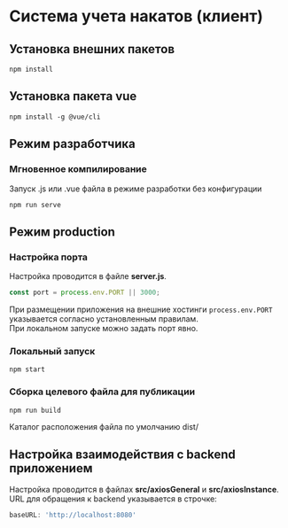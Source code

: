# Система учета накатов (клиент)

## Установка внешних пакетов
```
npm install
```

## Установка пакета vue
```
npm install -g @vue/cli 
```

## Режим разработчика

### Мгновенное компилирование 
Запуск .js или .vue файла в режиме разработки без конфигурации
```
npm run serve
```
## Режим production

### Настройка порта
Настройка проводится в файле **server.js**.
```js 
const port = process.env.PORT || 3000;
```
При размещении приложения на внешние хостинги `process.env.PORT` указывается согласно установленным правилам. <br>
При локальном запуске можно задать порт явно.

### Локальный запуск
```
npm start
```

### Сборка целевого файла для публикации
```
npm run build
```
Каталог расположения файла по умолчанию dist/

## Настройка взаимодействия c backend приложением
Настройка проводится в файлах **src/axiosGeneral** и **src/axiosInstance**.<br>
URL для обращения к backend указывается в строчке:
```js
baseURL: 'http://localhost:8080'
```



